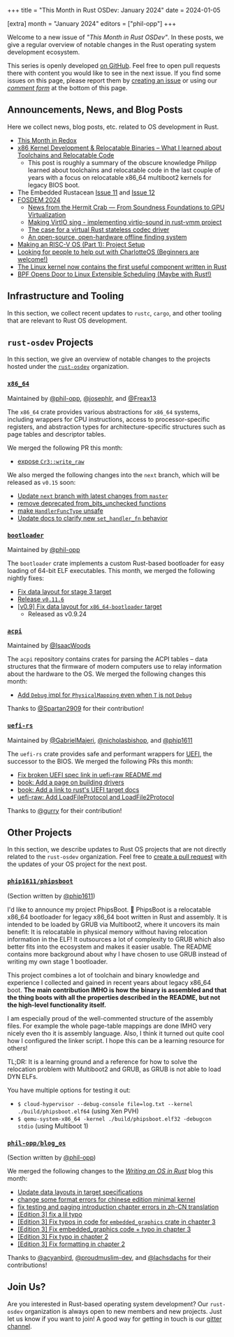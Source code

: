 +++
title = "This Month in Rust OSDev: January 2024"
date = 2024-01-05

[extra]
month = "January 2024"
editors = ["phil-opp"]
+++

Welcome to a new issue of _"This Month in Rust OSDev"_. In these posts, we give a regular overview of notable changes in the Rust operating system development ecosystem.

<!-- more -->

This series is openly developed [on GitHub](https://github.com/rust-osdev/homepage/). Feel free to open pull requests there with content you would like to see in the next issue. If you find some issues on this page, please report them by [creating an issue](https://github.com/rust-osdev/homepage/issues/new) or using our <a href="#comment-form">_comment form_</a> at the bottom of this page.

<!--
    This is a draft for the upcoming "This Month in Rust OSDev (January 2024)" post.
    Feel free to create pull requests against the `next` branch to add your
    content here.
    Please take a look at the past posts on https://rust-osdev.com/ to see the
    general structure of these posts.
-->

## Announcements, News, and Blog Posts

Here we collect news, blog posts, etc. related to OS development in Rust.

<!--
Please follow this template:

- [Title](https://example.com)
  - (optional) Some additional context
-->

- [This Month in Redox](https://redox-os.org/news/this-month-240131/)
- [x86 Kernel Development & Relocatable Binaries – What I learned about Toolchains and Relocatable Code](https://phip1611.de/blog/x86-kernel-development-relocatable-binaries/)
    - This post is roughly a summary of the obscure knowledge Philipp learned 
      about toolchains and relocatable code in the last couple of years with a 
      focus on relocatable x86_64 multiboot2 kernels for legacy BIOS boot.
- The Embedded Rustacean [Issue 11](https://www.theembeddedrustacean.com/p/the-embedded-rustacean-issue-11) and [Issue 12](https://www.theembeddedrustacean.com/p/the-embedded-rustacean-issue-12)
- [FOSDEM 2024](https://fosdem.org/2024/)
  - [News from the Hermit Crab — From Soundness Foundations to GPU Virtualization](https://fosdem.org/2024/schedule/event/fosdem-2024-3375-news-from-the-hermit-crab-from-soundness-foundations-to-gpu-virtualization/)
  - [Making VirtIO sing - implementing virtio-sound in rust-vmm project](https://fosdem.org/2024/schedule/event/fosdem-2024-1910-making-virtio-sing-implementing-virtio-sound-in-rust-vmm-project/)
  - [The case for a virtual Rust stateless codec driver](https://fosdem.org/2024/schedule/event/fosdem-2024-2985-the-case-for-a-virtual-rust-stateless-codec-driver/)
  - [An open-source, open-hardware offline finding system](https://fosdem.org/2024/schedule/event/fosdem-2024-3264-an-open-source-open-hardware-offline-finding-system/)
- [Making an RISC-V OS (Part 1): Project Setup](https://traxys.me/riscv_os_setup.html)
- [Looking for people to help out with CharlotteOS (Beginners are welcome!)](https://www.reddit.com/r/osdev/comments/1aeffha/looking_for_people_to_help_out_with_charlotteos/)
- [The Linux kernel now contains the first useful component written in Rust](https://fosstodon.org/@kernellogger/111741507899977461)
- [BPF Opens Door to Linux Extensible Scheduling (Maybe with Rust!)](https://thenewstack.io/bpf-opens-a-door-to-linux-dynamic-scheduling-maybe-with-rust/)

## Infrastructure and Tooling

In this section, we collect recent updates to `rustc`, `cargo`, and other tooling that are relevant to Rust OS development.

<!--
    Please use the following template:

- [Title](https://example.com)
  - (optional) Some additional context
-->

## `rust-osdev` Projects

In this section, we give an overview of notable changes to the projects hosted under the [`rust-osdev`](https://github.com/rust-osdev/about) organization.

<!--
    Please use the following template:

    ### [`repo_name`](https://github.com/rust-osdev/repo_name)
    <span class="maintainers">Maintained by [@maintainer_1](https://github.com/maintainer_1)</span>

    The `repo_name` crate ...<<short introduction>>...

    We merged the following changes this month:
    <<changelog, either in list or text form>>
-->


### [`x86_64`](https://github.com/rust-osdev/x86_64)
<span class="maintainers">Maintained by [@phil-opp](https://github.com/phil-opp), [@josephlr](https://github.com/orgs/rust-osdev/people/josephlr), and [@Freax13](https://github.com/orgs/rust-osdev/people/Freax13)</span>

The `x86_64` crate provides various abstractions for `x86_64` systems, including wrappers for CPU instructions, access to processor-specific registers, and abstraction types for architecture-specific structures such as page tables and descriptor tables.

We merged the following PR this month:

- [expose `Cr3::write_raw`](https://github.com/rust-osdev/x86_64/pull/445)

We also merged the following changes into the `next` branch, which will be released as `v0.15` soon:

- [Update `next` branch with latest changes from `master`](https://github.com/rust-osdev/x86_64/pull/447)
- [remove deprecated from_bits_unchecked functions](https://github.com/rust-osdev/x86_64/pull/449)
- [make `HandlerFuncType` unsafe](https://github.com/rust-osdev/x86_64/pull/450)
- [Update docs to clarify new `set_handler_fn` behavior](https://github.com/rust-osdev/x86_64/pull/451)

### [`bootloader`](https://github.com/rust-osdev/bootloader)
<span class="maintainers">Maintained by [@phil-opp](https://github.com/phil-opp)</span>

The `bootloader` crate implements a custom Rust-based bootloader for easy loading of 64-bit ELF executables. This month, we merged the following nightly fixes:

- [Fix data layout for stage 3 target](https://github.com/rust-osdev/bootloader/pull/413)
- [Release `v0.11.6`](https://github.com/rust-osdev/bootloader/pull/414)
- [[v0.9] Fix data layout for `x86_64-bootloader` target](https://github.com/rust-osdev/bootloader/pull/415)
  - Released as v0.9.24


### [`acpi`](https://github.com/rust-osdev/acpi)
<span class="maintainers">Maintained by [@IsaacWoods](https://github.com/IsaacWoods)</span>

The `acpi` repository contains crates for parsing the ACPI tables – data structures that the firmware of modern computers use to relay information about the hardware to the OS. We merged the following changes this month:

- [Add `Debug` impl for `PhysicalMapping` even when `T` is not `Debug`](https://github.com/rust-osdev/acpi/pull/206)

Thanks to [@Spartan2909](https://github.com/Spartan2909) for their contribution!


### [`uefi-rs`](https://github.com/rust-osdev/uefi-rs)
<span class="maintainers">Maintained by [@GabrielMajeri](https://github.com/GabrielMajeri), [@nicholasbishop](https://github.com/nicholasbishop), and [@phip1611](https://github.com/phip1611)</span>

The `uefi-rs` crate provides safe and performant wrappers for [UEFI](https://en.wikipedia.org/wiki/Unified_Extensible_Firmware_Interface), the successor to the BIOS. We merged the following PRs this month:

- [Fix broken UEFI spec link in uefi-raw README.md](https://github.com/rust-osdev/uefi-rs/pull/1046)
- [book: Add a page on building drivers](https://github.com/rust-osdev/uefi-rs/pull/1047)
- [book: Add a link to rust's UEFI target docs](https://github.com/rust-osdev/uefi-rs/pull/1048)
- [uefi-raw: Add LoadFileProtocol and LoadFile2Protocol](https://github.com/rust-osdev/uefi-rs/pull/1022)

<!--
- [chore(deps): update crate-ci/typos action to v1.16.26](https://github.com/rust-osdev/uefi-rs/pull/1038)
- [fix(deps): update rust crate anyhow to v1.0.78](https://github.com/rust-osdev/uefi-rs/pull/1039)
- [fix(deps): update rust crate clap to v4.4.12](https://github.com/rust-osdev/uefi-rs/pull/1040)
- [fix(deps): update rust crate proc-macro2 to v1.0.73](https://github.com/rust-osdev/uefi-rs/pull/1041)
- [fix(deps): update rust crate anyhow to v1.0.79](https://github.com/rust-osdev/uefi-rs/pull/1043)
- [chore(deps): update rust crate trybuild to v1.0.88](https://github.com/rust-osdev/uefi-rs/pull/1042)
- [fix(deps): update rust crate clap to v4.4.13](https://github.com/rust-osdev/uefi-rs/pull/1044)
-->

<!--
- [chore(deps): update crate-ci/typos action to v1.17.1](https://github.com/rust-osdev/uefi-rs/pull/1051)
- [chore(deps): lock file maintenance](https://github.com/rust-osdev/uefi-rs/pull/1053)
- [chore(deps): update cachix/install-nix-action action to v25](https://github.com/rust-osdev/uefi-rs/pull/1054)
-->
<!-- - [fix(deps): update rust crate clap to v4.4.17](https://github.com/rust-osdev/uefi-rs/pull/1050)
- [fix(deps): update rust crate crates-index to v2.5.0](https://github.com/rust-osdev/uefi-rs/pull/1052)
- [chore(deps): update crate-ci/typos action to v1.17.2](https://github.com/rust-osdev/uefi-rs/pull/1055)
- [chore(deps): update rust crate bitflags to v2.4.2](https://github.com/rust-osdev/uefi-rs/pull/1056)
- [fix(deps): update rust crate clap to v4.4.18](https://github.com/rust-osdev/uefi-rs/pull/1057)
- [fix(deps): update rust crate proc-macro2 to v1.0.78](https://github.com/rust-osdev/uefi-rs/pull/1058)
- [chore(deps): lock file maintenance](https://github.com/rust-osdev/uefi-rs/pull/1062) -->

Thanks to [@gurry](https://github.com/gurry) for their contribution!


## Other Projects

In this section, we describe updates to Rust OS projects that are not directly related to the `rust-osdev` organization. Feel free to [create a pull request](https://github.com/rust-osdev/homepage/pulls) with the updates of your OS project for the next post.

<!--
    Please use the following template:

    ### [`owner_name/repo_name`](https://github.com/rust-osdev/owner_name/repo_name)
    <span class="maintainers">(Section written by [@your_github_name](https://github.com/your_github_name))</span>

    ...<<your project updates>>...
-->


### [`phip1611/phipsboot`](https://github.com/phip1611/phipsboot)
<span class="maintainers">(Section written by [@phip1611](https://github.com/phip1611))</span>

I'd like to announce my project PhipsBoot. 🎉 PhipsBoot is a relocatable x86_64 
bootloader for legacy x86_64 boot written in Rust and assembly. It is intended 
to be loaded by GRUB via Multiboot2, where it uncovers its main benefit: It is 
relocatable in physical memory without having relocation information in the 
ELF! It outsources a lot of complexity to GRUB which also better fits into
the ecosystem and makes it easier usable. The README contains more background 
about why I have chosen to use GRUB instead of writing my own stage 1 
bootloader.

This project combines a lot of toolchain and binary knowledge and experience I 
collected and gained in recent years about legacy x86_64 boot. **The main 
contribution IMHO is how the binary is assembled and that the thing boots
with all the properties described in the README, but not the high-level 
functionality itself.**

I am especially proud of the well-commented structure of the assembly files.
For example the whole page-table mappings are done IMHO very nicely even tho
it is assembly language. Also, I think it turned out quite cool how I configured
the linker script. I hope this can be a learning resource for others!

TL;DR: It is a learning ground and a reference for how to solve the relocation
problem with Multiboot2 and GRUB, as GRUB is not able to load DYN ELFs.

You have multiple options for testing it out:

- `$ cloud-hypervisor --debug-console file=log.txt --kernel ./build/phipsboot.elf64` (using Xen PVH)
- `$ qemu-system-x86_64 -kernel ./build/phipsboot.elf32 -debugcon stdio` (using Multiboot 1)

### [`phil-opp/blog_os`](https://github.com/phil-opp/blog_os)
<span class="maintainers">(Section written by [@phil-opp](https://github.com/phil-opp))</span>

We merged the following changes to the [_Writing an OS in Rust_](https://os.phil-opp.com/) blog this month:

- [Update data layouts in target specifications](https://github.com/phil-opp/blog_os/pull/1271)
- [change some format errors for chinese edition minimal kernel](https://github.com/phil-opp/blog_os/pull/1274)
- [fix testing and paging introduction chapter errors in zh-CN translation](https://github.com/phil-opp/blog_os/pull/1262)
- [[Edition 3] fix a lil typo](https://github.com/phil-opp/blog_os/pull/1270)
- [[Edition 3] Fix typos in code for `embedded_graphics` crate in chapter 3](https://github.com/phil-opp/blog_os/pull/1269)
- [[Edition 3] Fix embedded_graphics code + typo in chapter 3](https://github.com/phil-opp/blog_os/pull/1276)
- [[Edition 3] Fix typo in chapter 2](https://github.com/phil-opp/blog_os/pull/1265)
- [[Edition 3] Fix formatting in chapter 2](https://github.com/phil-opp/blog_os/pull/1266)

Thanks to [@acyanbird](https://github.com/acyanbird), [@proudmuslim-dev](https://github.com/proudmuslim-dev), and [@lachsdachs](https://github.com/lachsdachs) for their contributions!

## Join Us?

Are you interested in Rust-based operating system development? Our `rust-osdev` organization is always open to new members and new projects. Just let us know if you want to join! A good way for getting in touch is our [gitter channel](https://gitter.im/rust-osdev/Lobby).
